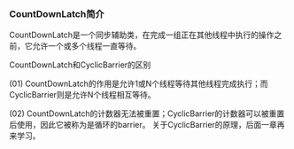 ### CountDownLatch简介

CountDownLatch是一个同步辅助类，在完成一组正在其他线程中执行的操作之前，它允许一个或多个线程一直等待。

CountDownLatch和CyclicBarrier的区别

(01) CountDownLatch的作用是允许1或N个线程等待其他线程完成执行；而CyclicBarrier则是允许N个线程相互等待。

(02) CountDownLatch的计数器无法被重置；CyclicBarrier的计数器可以被重置后使用，因此它被称为是循环的barrier。
关于CyclicBarrier的原理，后面一章再来学习。